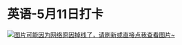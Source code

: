 # 英语-5月11日打卡

[![图片可能因为网络原因掉线了，请刷新或直接点我查看图片~](https://cdn.jsdelivr.net/gh/ylsislove/image-home/test/20210511232655.jpg)](https://cdn.jsdelivr.net/gh/ylsislove/image-home/test/20210511232655.jpg)
